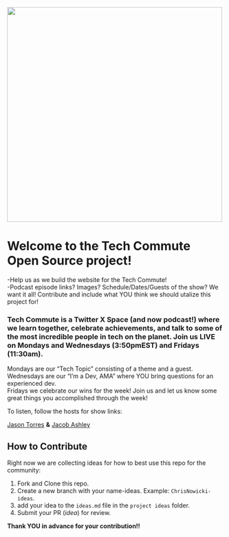 <img src="https://github.com/arcadejacob/techcommute/assets/52290063/45e79e00-5425-45f2-b0be-7639e1e3283a" style= " width: 500px;"> 
<br>

# Welcome to the Tech Commute Open Source project!

-Help us as we build the website for the Tech Commute!
<br>
-Podcast episode links? Images? Schedule/Dates/Guests of the show? We want it all! Contribute and include what YOU think we should utalize this project for!
<br>

### Tech Commute is a Twitter X Space (and now podcast!) where we learn together, celebrate achievements, and talk to some of the most incredible people in tech on the planet. Join us LIVE on Mondays and Wednesdays (3:50pmEST) and Fridays (11:30am).

Mondays are our “Tech Topic” consisting of a theme and a guest. <br>
Wednesdays are our “I’m a Dev, AMA” where YOU bring questions for an experienced dev. <br>
Fridays we celebrate our wins for the week! Join us and let us know some great things you accomplished through the week!


To listen, follow the hosts for show links:

[Jason Torres](https://twitter.com/TasonJorres) **&** [Jacob Ashley](https://twitter.com/arcadejacob)

## How to Contribute

Right now we are collecting ideas for how to best use this repo for the community:

1. Fork and Clone this repo.
2. Create a new branch with your name-ideas. Example: `ChrisNowicki-ideas`.
3. add your idea to the `ideas.md` file in the `project ideas` folder.
4. Submit your PR (_idea_) for review.

**Thank YOU in advance for your contribution!!**